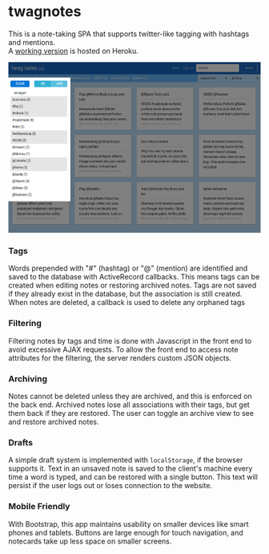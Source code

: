 # twagnotes

This is a note-taking SPA that supports twitter-like tagging with hashtags and mentions.  
A [working version](https://twagnotes.herokuapp.com/) is hosted on Heroku.

![screenshot](screenshots/screenshot1.png "screenshot")

### Tags

Words prepended with "#" (hashtag) or "@" (mention) are identified and saved to the database with ActiveRecord callbacks. This means tags can be created when editing notes or restoring archived notes. Tags are not saved if they already exist in the database, but the association is still created. When notes are deleted, a callback is used to delete any orphaned tags

### Filtering

Filtering notes by tags and time is done with Javascript in the front end to avoid excessive AJAX requests. To allow the front end to access note attributes for the filtering, the server renders custom JSON objects.

### Archiving

Notes cannot be deleted unless they are archived, and this is enforced on the back end. Archived notes lose all associations with their tags, but get them back if they are restored. The user can toggle an archive view to see and restore archived notes.

### Drafts

A simple draft system is implemented with `localStorage`, if the browser supports it. Text in an unsaved note is saved to the client's machine every time a word is typed, and can be restored with a single button. This text will persist if the user logs out or loses connection to the website.

### Mobile Friendly

With Bootstrap, this app maintains usability on smaller devices like smart phones and tablets. Buttons are large enough for touch navigation, and notecards take up less space on smaller screens.
